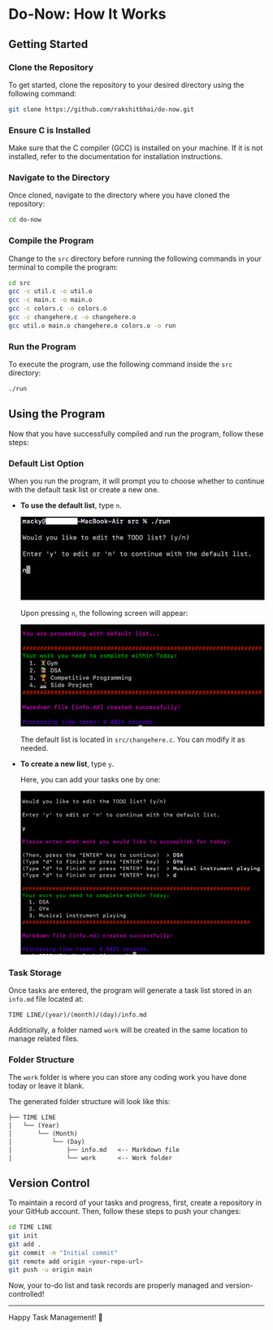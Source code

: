 # Do-Now: How It Works

## Getting Started

### Clone the Repository
To get started, clone the repository to your desired directory using the following command:

```sh
git clone https://github.com/rakshitbhai/do-now.git
```

### Ensure C is Installed
Make sure that the C compiler (GCC) is installed on your machine. If it is not installed, refer to the documentation for installation instructions.

### Navigate to the Directory
Once cloned, navigate to the directory where you have cloned the repository:

```sh
cd do-now
```

### Compile the Program
Change to the `src` directory before running the following commands in your terminal to compile the program:

```sh
cd src
gcc -c util.c -o util.o
gcc -c main.c -o main.o
gcc -c colors.c -o colors.o
gcc -c changehere.c -o changehere.o
gcc util.o main.o changehere.o colors.o -o run
```

### Run the Program
To execute the program, use the following command inside the `src` directory:

```sh
./run
```

## Using the Program
Now that you have successfully compiled and run the program, follow these steps:

### Default List Option
When you run the program, it will prompt you to choose whether to continue with the default task list or create a new one.

- **To use the default list**, type `n`.
  
  ![Default List Prompt](<Screenshot 2025-02-16 at 1.04.30 PM.png>)
  
  Upon pressing `n`, the following screen will appear:
  
  ![Default List Screen](<Screenshot 2025-02-16 at 1.05.03 PM.png>)
  
  The default list is located in `src/changehere.c`. You can modify it as needed.

- **To create a new list**, type `y`.
  
  Here, you can add your tasks one by one:
  
  ![Task Addition Screen](<Screenshot 2025-02-16 at 5.38.58 PM.png>)
  
### Task Storage
Once tasks are entered, the program will generate a task list stored in an `info.md` file located at:

```
TIME LINE/(year)/(month)/(day)/info.md
```

Additionally, a folder named `work` will be created in the same location to manage related files.

### Folder Structure
The `work` folder is where you can store any coding work you have done today or leave it blank.

The generated folder structure will look like this:

```
├── TIME LINE
│   └── (Year)
│       └── (Month)
│           └── (Day)
│               ├── info.md   <-- Markdown file
│               └── work      <-- Work folder
```

## Version Control
To maintain a record of your tasks and progress, first, create a repository in your GitHub account. Then, follow these steps to push your changes:

```sh
cd TIME LINE
git init
git add .
git commit -m "Initial commit"
git remote add origin <your-repo-url>
git push -u origin main
```

Now, your to-do list and task records are properly managed and version-controlled!

---

Happy Task Management! 🎯

